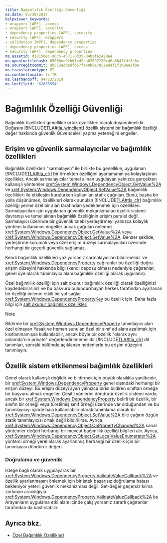 ```yaml
---
title: Bağımlılık Özelliği Güvenliği
ms.date: 03/30/2017
helpviewer_keywords:
- wrappers [WPF], access
- wrappers [WPF], security
- dependency properties [WPF], security
- security [WPF], wrappers
- validation [WPF], dependency properties
- dependency properties [WPF], access
- security [WPF], dependency properties
ms.assetid: d10150ec-90c5-4571-8d35-84bafa2429a4
ms.openlocfilehash: 85806ee9fb01cd2ca07697230c46a8847fdf8c6a
ms.sourcegitcommit: 9b552addadfb57fab0b9e7852ed4f1f1b8a42f8e
ms.translationtype: MT
ms.contentlocale: tr-TR
ms.lasthandoff: 04/23/2019
ms.locfileid: "62053554"
---
```

# <a name="dependency-property-security"></a>Bağımlılık Özelliği Güvenliği
Bağımlılık özellikleri genellikle ortak özellikleri olarak düşünülmelidir. Doğasını [!INCLUDE[TLA#tla_winclient](../../../../includes/tlasharptla-winclient-md.md)] özellik sistemi bir bağımlılık özelliği değer hakkında güvenlik Güvenceleri yapma yeteneğini engeller.  

<a name="AccessSecurity"></a>   
## <a name="access-and-security-of-wrappers-and-dependency-properties"></a>Erişim ve güvenlik sarmalayıcılar ve bağımlılık özellikleri  
 Bağımlılık özellikleri "sarmalayıcı" ile birlikte bu genellikle, uygulanan [!INCLUDE[TLA#tla_clr](../../../../includes/tlasharptla-clr-md.md)] bir örnekten özelliğini ayarlamanın ya kolaylaştıran özellikler. Ancak sarmalayıcılar temel alınan uygulayan yalnızca gerçekten kullanışlı yöntemler <xref:System.Windows.DependencyObject.GetValue%2A> ve <xref:System.Windows.DependencyObject.SetValue%2A> bağımlılık özellikleri ile etkileşim kurulurken kullanılan statik çağrıları. Bunu, başka bir yolla düşünürsek, özellikleri olarak sunulan [!INCLUDE[TLA#tla_clr](../../../../includes/tlasharptla-clr-md.md)] bağımlılık özelliği yerine özel bir alan tarafından yedeklenmek için özellikleri. Sarmalayıcıları için uygulanan güvenlik mekanizmaları özellik sistemi davranışı ve temel alınan bağımlılık özelliğinin erişim paralel değil. Sarmalayıcı üzerinde bir güvenlik talebi yerleştirmeyi yalnızca kolaylık yöntemi kullanımını engeller ancak çağrıları önlemez <xref:System.Windows.DependencyObject.GetValue%2A> veya <xref:System.Windows.DependencyObject.SetValue%2A>. Benzer şekilde, yerleştirme korumalı veya özel erişim düzeyi sarmalayıcıları üzerinde herhangi bir geçerli güvenlik sağlamaz.  
  
 Kendi bağımlılık özellikleri yazıyorsanız sarmalayıcıları bildirmelidir ve <xref:System.Windows.DependencyProperty> çağıranlar bu özelliği doğru erişim düzeyini hakkında bilgi (kendi deposu olması nedeniyle çağıranlar, genel üye olarak tanımlayıcı alanı bağımlılık özelliği olarak uygulanır).  
  
 Özel bağımlılık özelliği için salt okunur bağımlılık özelliği olarak özelliğinizi kaydedebilirsiniz ve bu başvuru bulundurmayan herkes tarafından ayarlanan bir özelliği önleme etkili bir yol sağlar <xref:System.Windows.DependencyPropertyKey> bu özellik için. Daha fazla bilgi için [salt okunur bağımlılık özellikleri](read-only-dependency-properties.md).  
  
> [!NOTE]
>  Bildirme bir <xref:System.Windows.DependencyProperty> tanımlayıcı alan özel olmayan Yasak ve hemen sunulan özel bir sınıf ad alanı azaltmak için kısıtlanmamışsa kullanılabilir, ancak böyle bir özellik "olarak aynı anlamda'nın private" değerlendirilmemelidir [!INCLUDE[TLA#tla_clr](../../../../includes/tlasharptla-clr-md.md)] dil tanımları, sonraki bölümde açıklanan nedenlerle bu erişim düzeyini tanımlayın.  
  
<a name="PropertySystemExposure"></a>   
## <a name="property-system-exposure-of-dependency-properties"></a>Özellik sistem etkilenmesi bağımlılık özellikleri  
 Genel olarak kullanışlı değildir ve bildirmek için büyük olasılıkla yanıltıcıdır, bir <xref:System.Windows.DependencyProperty> genel dışındaki herhangi bir erişim düzeyi. Bu erişim düzeyi ayarı yalnızca birisi bildiren sınıftan örneğe bir başvuru almak engeller. Çeşitli yönlerini döndürür özellik sistemi vardır, ancak bir <xref:System.Windows.DependencyProperty> belirli bir özellik, bir sınıfın bir örneği veya türetilmiş sınıf örneği üzerinde var olduğundan ve bu tanımlayıcıyı içinde hala kullanılabilir olarak tanımlama olarak bir <xref:System.Windows.DependencyObject.SetValue%2A> bile çağırın özgün statik tanımlayıcısı ortak değil bildirilirse. Ayrıca, <xref:System.Windows.DependencyObject.OnPropertyChanged%2A> sanal yöntemler değeri herhangi bir mevcut bağımlılık özelliği bilgileri alır. Ayrıca, <xref:System.Windows.DependencyObject.GetLocalValueEnumerator%2A> yöntemi örneği yerel olarak ayarlanmış herhangi bir özellik için bir tanımlayıcı döndürür değeri.  
  
### <a name="validation-and-security"></a>Doğrulama ve güvenlik  
 İsteğe bağlı olarak uygulayarak bir <xref:System.Windows.DependencyProperty.ValidateValueCallback%2A> ve özellik ayarlanmasını önlemek için bir istek başarısız doğrulama hatası bekleniyor yeterli güvenlik mekanizması değil. Set-değer geçersiz kılma zorlanan aracılığıyla <xref:System.Windows.DependencyProperty.ValidateValueCallback%2A> bu Arayanların uygulama etki alanı içinde çalışıyorsanız zararlı çağıranlar tarafından da bastırılabilir.  
  
## <a name="see-also"></a>Ayrıca bkz.

- [Özel Bağımlılık Özellikleri](custom-dependency-properties.md)
